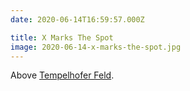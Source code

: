 ```yaml
---
date: 2020-06-14T16:59:57.000Z

title: X Marks The Spot
image: 2020-06-14-x-marks-the-spot.jpg
---
```


Above [Tempelhofer Feld](https://en.wikipedia.org/wiki/Tempelhofer_Feld).
